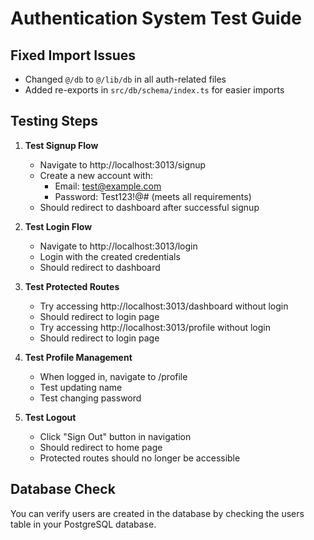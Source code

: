 # Authentication System Test Guide

## Fixed Import Issues
- Changed `@/db` to `@/lib/db` in all auth-related files
- Added re-exports in `src/db/schema/index.ts` for easier imports

## Testing Steps

1. **Test Signup Flow**
   - Navigate to http://localhost:3013/signup
   - Create a new account with:
     - Email: test@example.com
     - Password: Test123!@# (meets all requirements)
   - Should redirect to dashboard after successful signup

2. **Test Login Flow**
   - Navigate to http://localhost:3013/login
   - Login with the created credentials
   - Should redirect to dashboard

3. **Test Protected Routes**
   - Try accessing http://localhost:3013/dashboard without login
   - Should redirect to login page
   - Try accessing http://localhost:3013/profile without login
   - Should redirect to login page

4. **Test Profile Management**
   - When logged in, navigate to /profile
   - Test updating name
   - Test changing password

5. **Test Logout**
   - Click "Sign Out" button in navigation
   - Should redirect to home page
   - Protected routes should no longer be accessible

## Database Check
You can verify users are created in the database by checking the users table in your PostgreSQL database.